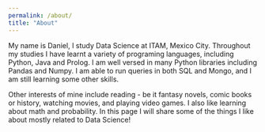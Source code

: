 ```yaml
---
permalink: /about/
title: "About"
---
```


My name is Daniel, I study Data Science at ITAM, Mexico City. Throughout my studies I have learnt a variety of programing languages, including Python, Java and Prolog. I am well versed in many Python libraries including Pandas and Numpy.
I am able to run queries in both SQL and Mongo, and I am still learning some other skills.

Other interests of mine include reading - be it fantasy novels, comic books or history, watching movies, and playing video games. I also like learning about math and probability. In this page I will share some of the things I like about mostly related to Data Science!


